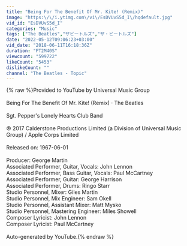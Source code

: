 ```yaml
---
title: "Being For The Benefit Of Mr. Kite! (Remix)"
image: "https:\/\/i.ytimg.com\/vi\/EsDVUvS5d_I\/hqdefault.jpg"
vid_id: "EsDVUvS5d_I"
categories: "Music"
tags: ["The Beatles","ザビートルズ","ザ・ビートルズ"]
date: "2022-05-12T09:06:23+03:00"
vid_date: "2018-06-11T16:18:36Z"
duration: "PT2M40S"
viewcount: "599722"
likeCount: "5453"
dislikeCount: ""
channel: "The Beatles - Topic"
---
```

{% raw %}Provided to YouTube by Universal Music Group<br /><br />Being For The Benefit Of Mr. Kite! (Remix) · The Beatles<br /><br />Sgt. Pepper's Lonely Hearts Club Band<br /><br />℗ 2017 Calderstone Productions Limited (a Division of Universal Music Group) / Apple Corps Limited<br /><br />Released on: 1967-06-01<br /><br />Producer: George Martin<br />Associated  Performer, Guitar, Vocals: John Lennon<br />Associated  Performer, Bass  Guitar, Vocals: Paul McCartney<br />Associated  Performer, Guitar: George Harrison<br />Associated  Performer, Drums: Ringo Starr<br />Studio  Personnel, Mixer: Giles Martin<br />Studio  Personnel, Mix  Engineer: Sam Okell<br />Studio  Personnel, Assistant  Mixer: Matt Mysko<br />Studio  Personnel, Mastering  Engineer: Miles Showell<br />Composer  Lyricist: John Lennon<br />Composer  Lyricist: Paul McCartney<br /><br />Auto-generated by YouTube.{% endraw %}
